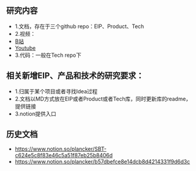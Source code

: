 
## 研究内容
+ 1.文档，存在于三个github repo：EIP、Product、Tech
+ 2.视频：
+ [B站](https://space.bilibili.com/1729402830)
+ [Youtube](https://www.youtube.com/channel/UCatIOSch3OIVifZuK9jO7cg)
+ 3.代码：一般在Tech repo下

## 相关新增EIP、产品和技术的研究要求：
+ 1.归属于某个项目或者寻找Idea过程
+ 2.文档以MD方式放在EIP或者Product或者Tech库，同时更新库的readme，提供链接
+ 3.notion提供入口

## 历史文档
+ https://www.notion.so/plancker/SBT-c624e5c8f83e46c5a51f87eb25b8406d
+ https://www.notion.so/plancker/b57dbefce8e14dcb8d4214331f9d6d3c

